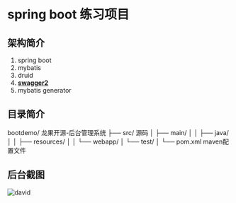 # spring boot 练习项目
## 架构简介
1.	spring boot
2.	mybatis
3.	druid
4.	**[swagger2](https://swagger.io/)**
5.	mybatis generator

## 目录简介
bootdemo/ 龙果开源-后台管理系统
├── src/ 源码
│   ├── main/
│   │   ├── java/
│   │   ├── resources/
│   │   └── webapp/
│   └── test/
│
└── pom.xml maven配置文件

## 后台截图
![david](https://avatars1.githubusercontent.com/u/13217355)
